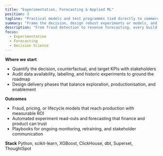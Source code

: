 ```yaml
---
title: "Experimentation, Forecasting & Applied ML"
position: 3
tagline: "Practical models and test programmes tied directly to commercial metrics."
summary: "Frame the decision, design robust experiments or models, and keep them accountable in production."
description: "From fraud detection to revenue forecasting, every build is anchored in James Pearson's decade leading decision science."
focus:
  - Experimentation
  - Forecasting
  - Decision Science
---
```


**Where we start**
- Quantify the decision, counterfactual, and target KPIs with stakeholders
- Audit data availability, labelling, and historic experiments to ground the roadmap
- Design delivery phases that balance exploration, productionisation, and enablement

**Outcomes**
- Fraud, pricing, or lifecycle models that reach production with measurable ROI
- Automated experiment read-outs and forecasting that finance and product can trust
- Playbooks for ongoing monitoring, retraining, and stakeholder communication

**Stack**
Python, scikit-learn, XGBoost, ClickHouse, dbt, Superset, ThoughtSpot
